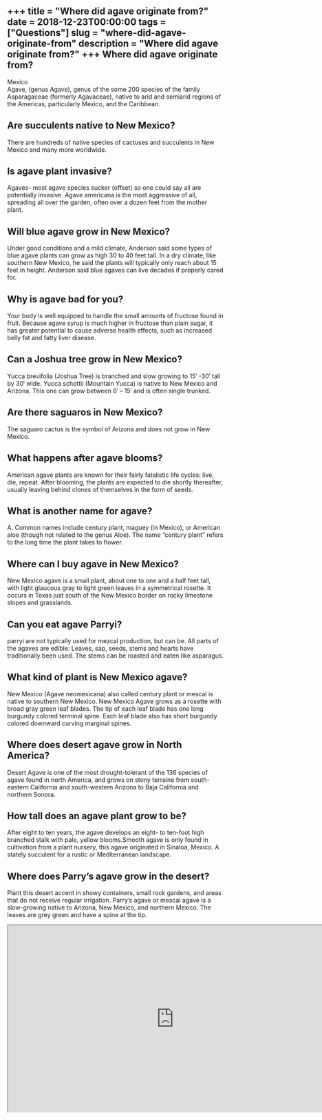 +++
title = "Where did agave originate from?"
date = 2018-12-23T00:00:00
tags = ["Questions"]
slug = "where-did-agave-originate-from"
description = "Where did agave originate from?"
+++
Where did agave originate from?
-------------------------------

Mexico  
Agave, (genus Agave), genus of the some 200 species of the family Asparagaceae (formerly Agavaceae), native to arid and semiarid regions of the Americas, particularly Mexico, and the Caribbean.

Are succulents native to New Mexico?
------------------------------------

There are hundreds of native species of cactuses and succulents in New Mexico and many more worldwide.

Is agave plant invasive?
------------------------

Agaves- most agave species sucker (offset) so one could say all are potentially invasive. Agave americana is the most aggressive of all, spreading all over the garden, often over a dozen feet from the mother plant.

Will blue agave grow in New Mexico?
-----------------------------------

Under good conditions and a mild climate, Anderson said some types of blue agave plants can grow as high 30 to 40 feet tall. In a dry climate, like southern New Mexico, he said the plants will typically only reach about 15 feet in height. Anderson said blue agaves can live decades if properly cared for.

Why is agave bad for you?
-------------------------

Your body is well equipped to handle the small amounts of fructose found in fruit. Because agave syrup is much higher in fructose than plain sugar, it has greater potential to cause adverse health effects, such as increased belly fat and fatty liver disease.

Can a Joshua tree grow in New Mexico?
-------------------------------------

Yucca brevifolia (Joshua Tree) is branched and slow growing to 15′ -30′ tall by 30′ wide. Yucca schottii (Mountain Yucca) is native to New Mexico and Arizona. This one can grow between 6′ – 15′ and is often single trunked.

Are there saguaros in New Mexico?
---------------------------------

The saguaro cactus is the symbol of Arizona and does not grow in New Mexico.

What happens after agave blooms?
--------------------------------

American agave plants are known for their fairly fatalistic life cycles: live, die, repeat. After blooming, the plants are expected to die shortly thereafter, usually leaving behind clones of themselves in the form of seeds.

What is another name for agave?
-------------------------------

A. Common names include century plant, maguey (in Mexico), or American aloe (though not related to the genus Aloe). The name “century plant” refers to the long time the plant takes to flower.

Where can I buy agave in New Mexico?
------------------------------------

New Mexico agave is a small plant, about one to one and a half feet tall, with light glaucous gray to light green leaves in a symmetrical rosette. It occurs in Texas just south of the New Mexico border on rocky limestone slopes and grasslands.

Can you eat agave Parryi?
-------------------------

parryi are not typically used for mezcal production, but can be. All parts of the agaves are edible: Leaves, sap, seeds, stems and hearts have traditionally been used. The stems can be roasted and eaten like asparagus.

What kind of plant is New Mexico agave?
---------------------------------------

New Mexico (Agave neomexicana) also called century plant or mescal is native to southern New Mexico. New Mexico Agave grows as a rosette with broad gray green leaf blades. The tip of each leaf blade has one long burgundy colored terminal spine. Each leaf blade also has short burgundy colored downward curving marginal spines.

Where does desert agave grow in North America?
----------------------------------------------

Desert Agave is one of the most drought-tolerant of the 136 species of agave found in north America, and grows on stony terraine from south-eastern California and south-western Arizona to Baja California and northern Sonora.

How tall does an agave plant grow to be?
----------------------------------------

After eight to ten years, the agave develops an eight- to ten-foot high branched stalk with pale, yellow blooms.Smooth agave is only found in cultivation from a plant nursery, this agave originated in Sinaloa, Mexico. A stately succulent for a rustic or Mediterranean landscape.

Where does Parry’s agave grow in the desert?
--------------------------------------------

Plant this desert accent in showy containers, small rock gardens, and areas that do not receive regular irrigation. Parry’s agave or mescal agave is a slow-growing native to Arizona, New Mexico, and northern Mexico. The leaves are grey green and have a spine at the tip.

<iframe allow="accelerometer; autoplay; clipboard-write; encrypted-media; gyroscope; picture-in-picture" allowfullscreen="" class="__youtube_prefs__  epyt-is-override  no-lazyload" data-no-lazy="1" data-origheight="433" data-origwidth="770" data-skipgform_ajax_framebjll="" height="433" id="_ytid_53791" loading="lazy" src="https://www.youtube.com/embed/0J29J5JTLC8?enablejsapi=1&autoplay=0&cc_load_policy=0&cc_lang_pref=&iv_load_policy=1&loop=0&modestbranding=0&rel=1&fs=1&playsinline=0&autohide=2&theme=dark&color=red&controls=1&" title="YouTube player" width="770"></iframe>
